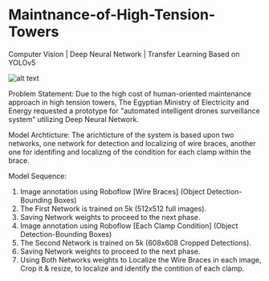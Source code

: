 # Maintnance-of-High-Tension-Towers
Computer Vision | Deep Neural Network | Transfer Learning Based on YOLOv5

![alt text](https://www.tccd.edu/magazine/assets/images/volume-04/issue-01/electric/equipping-header.jpg)

Problem Statement:
Due to the high cost of human-oriented maintenance approach in high tension towers, The Egyptian Ministry of Electricity and Energy requested a prototype for "automated intelligent drones surveillance system" utilizing Deep Neural Network.

Model Archticture:
The arichticture of the system is based upon two networks, one network for detection and localizing of wire braces, another one for identifing and localizng of the condition for each clamp within the brace.

Model Sequence:
1.  Image annotation using Roboflow [Wire Braces] (Object Detection-Bounding Boxes)
2.  The First Network is trained on 5k (512x512 full images).
3.  Saving Network weights to proceed to the next phase.
4.  Image annotation using Roboflow [Each Clamp Condition] (Object Detection-Bounding Boxes)
5.  The Second Network is trained on 5k (608x608 Cropped Detections).
6.  Saving Network weights to proceed to the next phase.
7.  Using Both Networks weights to Localize the Wire Braces in each image, Crop it & resize, to localize and identify the contition of each clamp.
